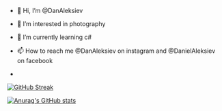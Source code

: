 - 👋 Hi, I’m @DanAleksiev
- 👀 I’m interested in photography
- 🌱 I’m currently learning c#
- 📫 How to reach me @DanAleksiev on instagram and @DanielAleksiev on facebook

- 
[![GitHub Streak](https://streak-stats.demolab.com?user=DanAleksiev&theme=transparent&date_format=j%20M%5B%20Y%5D&mode=weekly)](https://git.io/streak-stats)

[![Anurag's GitHub stats](https://github-readme-stats.vercel.app/api?username=DanAleksiev)](https://github.com/anuraghazra/github-readme-stats)
<!---
DanAleksiev/DanAleksiev is a ✨ special ✨ repository because its `README.md` (this file) appears on your GitHub profile.
You can click the Preview link to take a look at your changes.
--->
